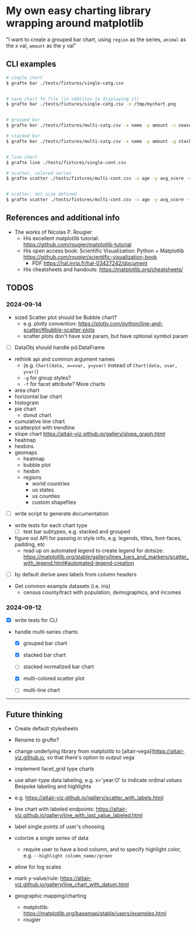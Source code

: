# My own easy charting library wrapping around matplotlib


"I want to create a grouped bar chart, using `region` as the series, `animal` as the x val, `amount` as the y val"



## CLI examples

```sh
# simple chart
$ grafte bar ./tests/fixtures/single-catg.csv


# save chart to file (in addition to displaying it)
$ grafte bar ./tests/fixtures/single-catg.csv -o /tmp/mychart.png


# grouped bar
$ grafte bar ./tests/fixtures/multi-catg.csv -x name -y amount -c season

# stacked bar
$ grafte bar ./tests/fixtures/multi-catg.csv -x name -y amount -g stacked


# line chart
$ grafte line ./tests/fixtures/single-cont.csv 

# scatter, colored series
$ grafte scatter ./tests/fixtures/multi-cont.csv -x age -y avg_score -c region  


# scatter, dot size defined
$ grafte scatter ./tests/fixtures/multi-cont.csv -x age -y avg_score --size population
```



## References and additional info

- The works of Nicolas P. Rougier
    - His excellent matplotlib tutorial: https://github.com/rougier/matplotlib-tutorial
    - His open access book: Scientific Visualization: Python + Matplotlib https://github.com/rougier/scientific-visualization-book
        + PDF https://hal.inria.fr/hal-03427242/document
    + His cheatsheets and handouts: https://matplotlib.org/cheatsheets/


## TODOS


### 2024-09-14

- sized Scatter plot should be Bubble chart? 
    - e.g. plotly convention: https://plotly.com/python/line-and-scatter/#bubble-scatter-plots
    - scatter plots don't have size param, but have optional symbol param

- [ ] DataObj should handle pd.DataFrame

- rethink api and common argument names 
    - (e.g. `Chart(data, x=xvar, y=yvar)` instead of `Chart(data, xvar, yvar)`)
    - `-g` for group styles?
    - `-f` for facet attribute?
More charts
- area chart
- horizontal bar chart
- histogram
- pie chart
    + donut chart
- cumulative line chart
- scatterplot with trendline
- slope chart https://altair-viz.github.io/gallery/slope_graph.html
- heatmap
- hexbins
- geomaps
    - heatmap
    - bubble plot
    - hexbin
    - regions
        - world countries
        - us states
        - us counties
        - custom shapefiles

- [ ] write script to generate documentation
- write tests for each chart type
    - [ ] test bar subtypes, e.g. stacked and grouped
- figure out API for passing in style info, e.g. legends, titles, font-faces, padding, etc
    - read up on automated legend to create legend for dotsize: https://matplotlib.org/stable/gallery/lines_bars_and_markers/scatter_with_legend.html#automated-legend-creation
- [ ] by default derive axes labels from column headers
- Get common example datasets (i.e. iris)
    - census county/tract with population, demographics, and incomes

### 2024-09-12
- [x] write tests for CLI
- handle multi-series charts
    - [x] grouped bar chart
    - [x] stacked bar chart
    - [ ] stacked normalized bar chart
    - [x] multi-colored scatter plot
    - [ ] multi-line chart



----------



## Future thinking

- Create default stylesheets
- Rename to grufte? 
- change underlying library from matplotlib to [altair-vega](https://altair-viz.github.io, so that there's option to output vega 
- implement facet_grid type charts
- use altair-type data labeling, e.g. x='year:O' to indicate ordinal values
Bespoke labeling and highlights 

- e.g. https://altair-viz.github.io/gallery/scatter_with_labels.html
- line chart with labeled endpoints: https://altair-viz.github.io/gallery/line_with_last_value_labeled.html

- label single points of user's choosing
- colorize a single series of data
    - require user to have a bool column, and to specify highlight color, e.g.
        `--highlight column_name//green`

- allow for log scales
- mark y-value/rule: https://altair-viz.github.io/gallery/line_chart_with_datum.html

- geographic mapping/charting
    - matplotlib: https://matplotlib.org/basemap/stable/users/examples.html
    - rougier 


